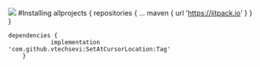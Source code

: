 [![](https://jitpack.io/v/vtechsevi/SetAtCursorLocation.svg)](https://jitpack.io/#vtechsevi/SetAtCursorLocation)
#Installing
  allprojects {
  		repositories {
  			...
  			maven { url 'https://jitpack.io' }
  		}
  	}
  	
  	dependencies {
    	        implementation 'com.github.vtechsevi:SetAtCursorLocation:Tag'
    	}